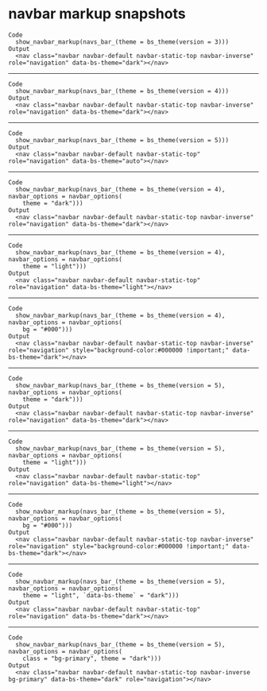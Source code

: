 # navbar markup snapshots

    Code
      show_navbar_markup(navs_bar_(theme = bs_theme(version = 3)))
    Output
      <nav class="navbar navbar-default navbar-static-top navbar-inverse" role="navigation" data-bs-theme="dark"></nav>

---

    Code
      show_navbar_markup(navs_bar_(theme = bs_theme(version = 4)))
    Output
      <nav class="navbar navbar-default navbar-static-top navbar-inverse" role="navigation" data-bs-theme="dark"></nav>

---

    Code
      show_navbar_markup(navs_bar_(theme = bs_theme(version = 5)))
    Output
      <nav class="navbar navbar-default navbar-static-top" role="navigation" data-bs-theme="auto"></nav>

---

    Code
      show_navbar_markup(navs_bar_(theme = bs_theme(version = 4), navbar_options = navbar_options(
        theme = "dark")))
    Output
      <nav class="navbar navbar-default navbar-static-top navbar-inverse" role="navigation" data-bs-theme="dark"></nav>

---

    Code
      show_navbar_markup(navs_bar_(theme = bs_theme(version = 4), navbar_options = navbar_options(
        theme = "light")))
    Output
      <nav class="navbar navbar-default navbar-static-top" role="navigation" data-bs-theme="light"></nav>

---

    Code
      show_navbar_markup(navs_bar_(theme = bs_theme(version = 4), navbar_options = navbar_options(
        bg = "#000")))
    Output
      <nav class="navbar navbar-default navbar-static-top navbar-inverse" role="navigation" style="background-color:#000000 !important;" data-bs-theme="dark"></nav>

---

    Code
      show_navbar_markup(navs_bar_(theme = bs_theme(version = 5), navbar_options = navbar_options(
        theme = "dark")))
    Output
      <nav class="navbar navbar-default navbar-static-top navbar-inverse" role="navigation" data-bs-theme="dark"></nav>

---

    Code
      show_navbar_markup(navs_bar_(theme = bs_theme(version = 5), navbar_options = navbar_options(
        theme = "light")))
    Output
      <nav class="navbar navbar-default navbar-static-top" role="navigation" data-bs-theme="light"></nav>

---

    Code
      show_navbar_markup(navs_bar_(theme = bs_theme(version = 5), navbar_options = navbar_options(
        bg = "#000")))
    Output
      <nav class="navbar navbar-default navbar-static-top navbar-inverse" role="navigation" style="background-color:#000000 !important;" data-bs-theme="dark"></nav>

---

    Code
      show_navbar_markup(navs_bar_(theme = bs_theme(version = 5), navbar_options = navbar_options(
        theme = "light", `data-bs-theme` = "dark")))
    Output
      <nav class="navbar navbar-default navbar-static-top" role="navigation" data-bs-theme="dark"></nav>

---

    Code
      show_navbar_markup(navs_bar_(theme = bs_theme(version = 5), navbar_options = navbar_options(
        class = "bg-primary", theme = "dark")))
    Output
      <nav class="navbar navbar-default navbar-static-top navbar-inverse bg-primary" data-bs-theme="dark" role="navigation"></nav>

